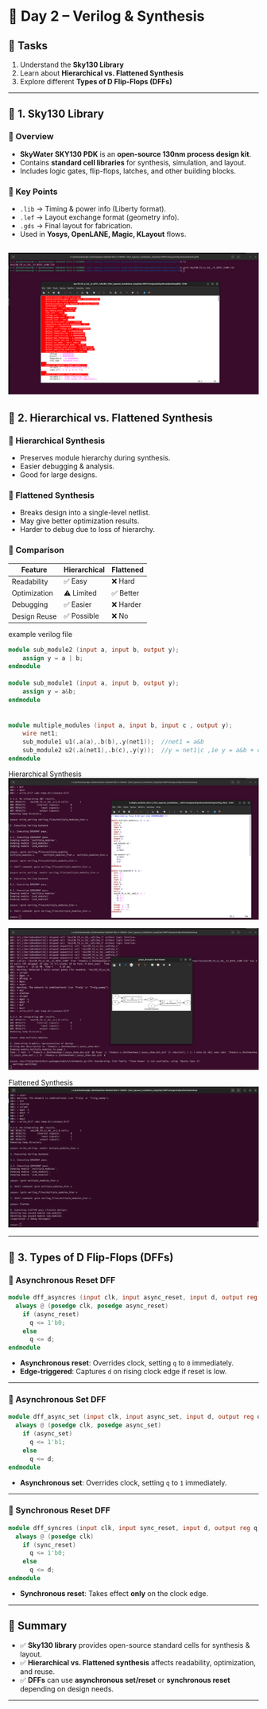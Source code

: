 
# 🚀 Day 2 – Verilog & Synthesis

## 📌 Tasks
1. Understand the **Sky130 Library**  
2. Learn about **Hierarchical vs. Flattened Synthesis**  
3. Explore different **Types of D Flip-Flops (DFFs)**  

---

## 🔹 1. Sky130 Library

### 📖 Overview
- **SkyWater SKY130 PDK** is an **open-source 130nm process design kit**.  
- Contains **standard cell libraries** for synthesis, simulation, and layout.  
- Includes logic gates, flip-flops, latches, and other building blocks.  

### 📝 Key Points
- `.lib` → Timing & power info (Liberty format).  
- `.lef` → Layout exchange format (geometry info).  
- `.gds` → Final layout for fabrication.  
- Used in **Yosys, OpenLANE, Magic, KLayout** flows.

![lib](skylib.png)
---

## 🔹 2. Hierarchical vs. Flattened Synthesis

### 📖 Hierarchical Synthesis
- Preserves module hierarchy during synthesis.  
- Easier debugging & analysis.  
- Good for large designs.  

### 📖 Flattened Synthesis
- Breaks design into a single-level netlist.  
- May give better optimization results.  
- Harder to debug due to loss of hierarchy.  

### 📝 Comparison
| Feature                | Hierarchical | Flattened |
|------------------------|--------------|-----------|
| Readability            | ✅ Easy      | ❌ Hard   |
| Optimization           | ⚠️ Limited   | ✅ Better |
| Debugging              | ✅ Easier    | ❌ Harder |
| Design Reuse           | ✅ Possible  | ❌ No     |


example verilog file 
```verilog
module sub_module2 (input a, input b, output y);
	assign y = a | b;
endmodule

module sub_module1 (input a, input b, output y);
	assign y = a&b;
endmodule


module multiple_modules (input a, input b, input c , output y);
	wire net1;
	sub_module1 u1(.a(a),.b(b),.y(net1));  //net1 = a&b
	sub_module2 u2(.a(net1),.b(c),.y(y));  //y = net1|c ,ie y = a&b + c;
endmodule
```
Hierarchical Synthesis
![hier](h1.png)

![hiershc](h2.png)

Flattened Synthesis
![flatt](flatten.png)

---

## 🔹 3. Types of D Flip-Flops (DFFs)

### 📖 Asynchronous Reset DFF
```verilog
module dff_asyncres (input clk, input async_reset, input d, output reg q);
  always @ (posedge clk, posedge async_reset)
    if (async_reset)
      q <= 1'b0;
    else
      q <= d;
endmodule
```
- **Asynchronous reset**: Overrides clock, setting `q` to `0` immediately.  
- **Edge-triggered**: Captures `d` on rising clock edge if reset is low.  

---

### 📖 Asynchronous Set DFF
```verilog
module dff_async_set (input clk, input async_set, input d, output reg q);
  always @ (posedge clk, posedge async_set)
    if (async_set)
      q <= 1'b1;
    else
      q <= d;
endmodule
```
- **Asynchronous set**: Overrides clock, setting `q` to `1` immediately.  

---

### 📖 Synchronous Reset DFF
```verilog
module dff_syncres (input clk, input sync_reset, input d, output reg q);
  always @ (posedge clk)
    if (sync_reset)
      q <= 1'b0;
    else
      q <= d;
endmodule
```
- **Synchronous reset**: Takes effect **only** on the clock edge.  

---

## 🎯 Summary
- ✅ **Sky130 library** provides open-source standard cells for synthesis & layout.  
- ✅ **Hierarchical vs. Flattened synthesis** affects readability, optimization, and reuse.  
- ✅ **DFFs** can use **asynchronous set/reset** or **synchronous reset** depending on design needs.  

---
